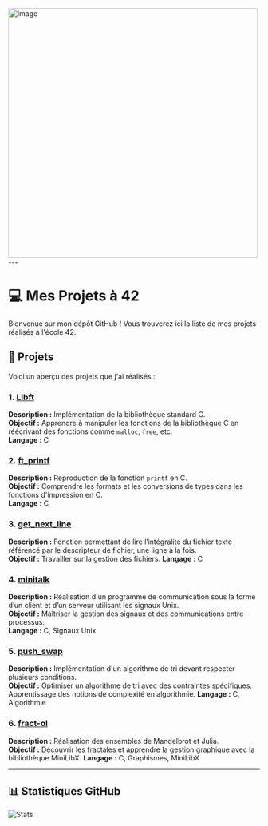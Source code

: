 <img src="https://i.pinimg.com/originals/90/70/32/9070324cdfc07c68d60eed0c39e77573.gif" alt="Image" width="500">
---

# 💻  Mes Projets à 42

Bienvenue sur mon dépôt GitHub ! Vous trouverez ici la liste de mes projets réalisés à l'école 42. 

## 🔧 Projets

Voici un aperçu des projets que j'ai réalisés :

### 1. [Libft](https://github.com/SpkHD/Libft)  
**Description :** Implémentation de la bibliothèque standard C.  
**Objectif :** Apprendre à manipuler les fonctions de la bibliothèque C en réécrivant des fonctions comme `malloc`, `free`, etc.  
**Langage :** C

### 2. [ft_printf](https://github.com/Spike-hd/ft_printf)  
**Description :** Reproduction de la fonction `printf` en C.  
**Objectif :** Comprendre les formats et les conversions de types dans les fonctions d'impression en C.  
**Langage :** C

### 3. [get_next_line](https://github.com/Spike-hd/get_next_line)  
**Description :** Fonction permettant de lire l’intégralité du fichier texte référencé par le descripteur de fichier, une ligne à la fois.  
**Objectif :** Travailler sur la gestion des fichiers.
**Langage :** C

### 4. [minitalk](https://github.com/Spike-hd/minitalk)  
**Description :** Réalisation d'un programme de communication sous la forme d’un client et d’un serveur utilisant les signaux Unix.  
**Objectif :** Maîtriser la gestion des signaux et des communications entre processus.  
**Langage :** C, Signaux Unix

### 5. [push_swap](https://github.com/Spike-hd/push_swap)  
**Description :** Implémentation d'un algorithme de tri devant respecter plusieurs conditions.  
**Objectif :** Optimiser un algorithme de tri avec des contraintes spécifiques. Apprentissage des notions de complexité en algorithmie.
**Langage :** C, Algorithmie

### 6. [fract-ol](https://github.com/Spike-hd/fract-ol)  
**Description :** Réalisation des ensembles de Mandelbrot et Julia.  
**Objectif :** Découvrir les fractales et apprendre la gestion graphique avec la bibliothèque MiniLibX.
**Langage :** C, Graphismes, MiniLibX

---

## 📊 Statistiques GitHub

![Stats](https://github-readme-stats.vercel.app/api?username=Spike-hd&show_icons=true&theme=radical)



